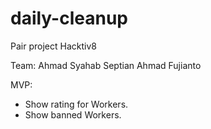 # daily-cleanup
Pair project Hacktiv8

Team:
Ahmad Syahab
Septian Ahmad Fujianto

MVP:
* Show rating for Workers.
* Show banned Workers.
